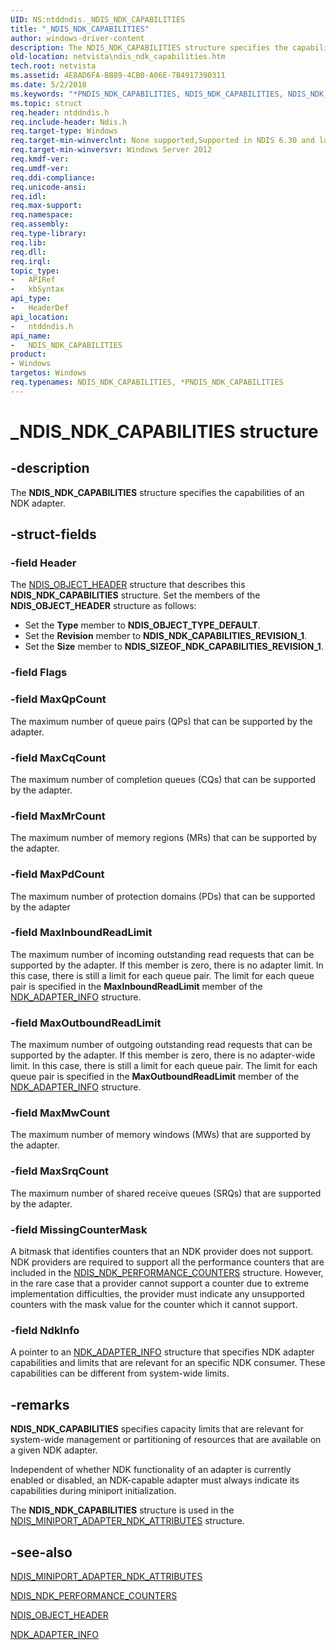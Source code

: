 ```yaml
---
UID: NS:ntddndis._NDIS_NDK_CAPABILITIES
title: "_NDIS_NDK_CAPABILITIES"
author: windows-driver-content
description: The NDIS_NDK_CAPABILITIES structure specifies the capabilities of an NDK adapter.
old-location: netvista\ndis_ndk_capabilities.htm
tech.root: netvista
ms.assetid: 4E8AD6FA-BB89-4CB0-A06E-7B4917390311
ms.date: 5/2/2018
ms.keywords: "*PNDIS_NDK_CAPABILITIES, NDIS_NDK_CAPABILITIES, NDIS_NDK_CAPABILITIES structure [Network Drivers Starting with Windows Vista], PNDIS_NDK_CAPABILITIES, PNDIS_NDK_CAPABILITIES structure pointer [Network Drivers Starting with Windows Vista], _NDIS_NDK_CAPABILITIES, netvista.ndis_ndk_capabilities, ntddndis/NDIS_NDK_CAPABILITIES, ntddndis/PNDIS_NDK_CAPABILITIES"
ms.topic: struct
req.header: ntddndis.h
req.include-header: Ndis.h
req.target-type: Windows
req.target-min-winverclnt: None supported,Supported in NDIS 6.30 and later.
req.target-min-winversvr: Windows Server 2012
req.kmdf-ver: 
req.umdf-ver: 
req.ddi-compliance: 
req.unicode-ansi: 
req.idl: 
req.max-support: 
req.namespace: 
req.assembly: 
req.type-library: 
req.lib: 
req.dll: 
req.irql: 
topic_type:
-	APIRef
-	kbSyntax
api_type:
-	HeaderDef
api_location:
-	ntddndis.h
api_name:
-	NDIS_NDK_CAPABILITIES
product:
- Windows
targetos: Windows
req.typenames: NDIS_NDK_CAPABILITIES, *PNDIS_NDK_CAPABILITIES
---
```


# _NDIS_NDK_CAPABILITIES structure


## -description


The <b>NDIS_NDK_CAPABILITIES</b> structure specifies the capabilities of an NDK adapter.


## -struct-fields




### -field Header

The <a href="https://msdn.microsoft.com/library/windows/hardware/ff566588">NDIS_OBJECT_HEADER</a> structure that describes this <b>NDIS_NDK_CAPABILITIES</b> structure. Set the members of the <b>NDIS_OBJECT_HEADER</b> structure as follows:

<ul>
<li>Set the <b>Type</b> member to <b>NDIS_OBJECT_TYPE_DEFAULT</b>.</li>
<li>Set the <b>Revision</b> member to <b>NDIS_NDK_CAPABILITIES_REVISION_1</b>.</li>
<li>Set the <b>Size</b> member to <b>NDIS_SIZEOF_NDK_CAPABILITIES_REVISION_1</b>.</li>
</ul>

### -field Flags

 


### -field MaxQpCount

The maximum number of queue pairs (QPs) that can be supported by the adapter.


### -field MaxCqCount

The maximum number of completion queues (CQs) that can be supported by the adapter.


### -field MaxMrCount

The maximum number of memory regions (MRs) that can be supported by the adapter.


### -field MaxPdCount

The maximum number of protection domains (PDs) that can be supported by the adapter


### -field MaxInboundReadLimit

The maximum number of incoming outstanding read requests that can be supported by the adapter. 
     If this member is zero, there is no adapter limit. In this case, there is still a limit for each queue pair. The limit for each queue pair is specified in the <b>MaxInboundReadLimit</b> member of the <a href="https://msdn.microsoft.com/library/windows/hardware/hh439851">NDK_ADAPTER_INFO</a> structure.


### -field MaxOutboundReadLimit

The maximum number of outgoing outstanding read requests that can be supported by the adapter. 
    If this member is zero, there is no adapter-wide limit.  In this case, there is still a limit for each queue pair. The limit for each queue pair is specified in the <b>MaxOutboundReadLimit</b> member of the <a href="https://msdn.microsoft.com/library/windows/hardware/hh439851">NDK_ADAPTER_INFO</a> structure.


### -field MaxMwCount

The maximum number of memory windows (MWs) that are supported by the adapter.


### -field MaxSrqCount

The maximum number of shared receive queues (SRQs) that are supported by the adapter.


### -field MissingCounterMask

A bitmask that identifies counters that an NDK provider does not support. NDK providers are required to support all the performance counters that are included
    in the <a href="https://msdn.microsoft.com/library/windows/hardware/hh451565">NDIS_NDK_PERFORMANCE_COUNTERS</a> structure. However, in the rare case that
    a provider cannot support a counter due to extreme implementation difficulties,
    the provider must indicate any unsupported counters with the mask value for the
    counter which it cannot support.


### -field NdkInfo

A pointer to an <a href="https://msdn.microsoft.com/library/windows/hardware/hh439851">NDK_ADAPTER_INFO</a> structure that specifies NDK adapter capabilities and limits that are relevant for an specific NDK consumer. These capabilities can be different from system-wide limits.


## -remarks



<b>NDIS_NDK_CAPABILITIES</b> specifies capacity limits that are relevant for
    system-wide management or partitioning of resources that are available on a given NDK adapter.

Independent of whether NDK functionality of an adapter is currently enabled or disabled,
    an NDK-capable adapter must always indicate its capabilities during miniport initialization.


The <b>NDIS_NDK_CAPABILITIES</b> structure is used in the <a href="https://msdn.microsoft.com/library/windows/hardware/hh451558">NDIS_MINIPORT_ADAPTER_NDK_ATTRIBUTES</a> structure.




## -see-also




<a href="https://msdn.microsoft.com/library/windows/hardware/hh451558">NDIS_MINIPORT_ADAPTER_NDK_ATTRIBUTES</a>



<a href="https://msdn.microsoft.com/library/windows/hardware/hh451565">NDIS_NDK_PERFORMANCE_COUNTERS</a>



<a href="https://msdn.microsoft.com/library/windows/hardware/ff566588">NDIS_OBJECT_HEADER</a>



<a href="https://msdn.microsoft.com/library/windows/hardware/hh439851">NDK_ADAPTER_INFO</a>
 

 

